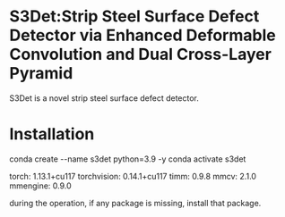 # S3Det:Strip Steel Surface Defect Detector via Enhanced Deformable Convolution and Dual Cross-Layer Pyramid
S3Det is a novel strip steel surface defect detector.

# Installation
  conda create --name s3det python=3.9 -y
  conda activate s3det
  
  torch: 1.13.1+cu117
  torchvision: 0.14.1+cu117
  timm: 0.9.8
  mmcv: 2.1.0
  mmengine: 0.9.0
  
during the operation, if any package is missing, install that package.
